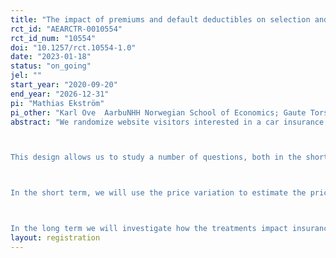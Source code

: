 ```yaml
---
title: "The impact of premiums and default deductibles on selection and moral hazard in the car insurance market: Evidence form a randomized field experiment.   "
rct_id: "AEARCTR-0010554"
rct_id_num: "10554"
doi: "10.1257/rct.10554-1.0"
date: "2023-01-18"
status: "on_going"
jel: ""
start_year: "2020-09-20"
end_year: "2026-12-31"
pi: "Mathias Ekström"
pi_other: "Karl Ove  AarbuNHH Norwegian School of Economics; Gaute TorsvikUniversity of Oslo; Fred SchroyenNHH Norwegian School of Economics"
abstract: "We randomize website visitors interested in a car insurance to offers that vary two aspects of the insurance: the default deductible and the price menu. The pre-selected default deductible was randomly set to either 4000NOK, 6000NOK or 8000NOK.  The price of the insurance premium randomly varied to be either -8%, -4%, 0, +4%, +8% of the normal price. 

This design allows us to study a number of questions, both in the short term and slightly longer horizon. 

In the short term, we will use the price variation to estimate the price elasticity of demand.  We will also investigate whether the default deductible affects the likelihood to purchase insurance. Moreover, we will study whether the default deductible affects the choice of deductible, and our expectation here - based on earlier findings documenting status-quo bias - is that a higher default deductible leads to a higher chosen deductible, and thus less insurance cover. 

In the long term we will investigate how the treatments impact insurance claims, customer churn and overall profitability, with a particular focus on how the price dimension impacts selection (adverse or advantageous) and how the default deductible dimension impacts moral hazard. "
layout: registration
---
```


